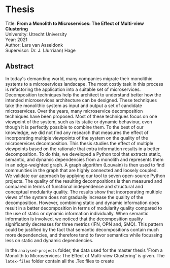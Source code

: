 # Thesis

Title: **From a Monolith to Microservices: The Effect of Multi-view Clustering**  
University: Utrecht University  
Year: 2021  
Author: Lars van Asseldonk  
Supervisor: Dr. J. (Jurriaan) Hage  

## Abstract

In today's demanding world, many companies migrate their monolithic systems to a microservices landscape. The most costly task in this process is refactoring the application into a suitable set of microservices. Decomposition techniques help the architect to understand better how the intended microservices architecture can be designed. These techniques take the monolithic system as input and output a set of candidate microservices. Over the years, many microservice decomposition techniques have been proposed. 
Most of these techniques focus on one viewpoint of the system, such as its static or dynamic behaviour, even though it is perfectly possible to combine them. 
To the best of our knowledge, we did not find any research that measures the effect of incorporating multiple viewpoints of the system on the quality of the microservices decomposition. 
This thesis studies the effect of multiple viewpoints based on the rationale that extra information results in a better decomposition. To do this, we developed a Python tool that extracts static, semantic, and dynamic dependencies from a monolith and represents them in an edge-weighted graph. 
A graph algorithm (Louvain) is then used to find communities in the graph that are highly connected and loosely coupled. We validate our approach by applying our tool to seven open-source Python projects. The quality of the resulting decompositions is then measured and compared in terms of functional independence and structural and conceptual modularity quality. The results show that incorporating multiple views of the system does not gradually increase the quality of the decomposition. However, combining static and dynamic information does result in a better decomposition in terms of modularity quality compared to the use of static or dynamic information individually. When semantic information is involved, we noticed that the decomposition quality significantly decreases for three metrics (IFN, OPN and, SMQ). 
This pattern could be justified by the fact that semantic decompositions contain much more dependencies, and therefore tend to favor semantics while focussing less on static and dynamic dependencies.

In the `analysed-projects` folder, the data used for the master thesis 'From a Monolith to Microservices: The Effect of Multi-view Clustering' is given. The `latex-files` folder contain all the .Tex files to create 
